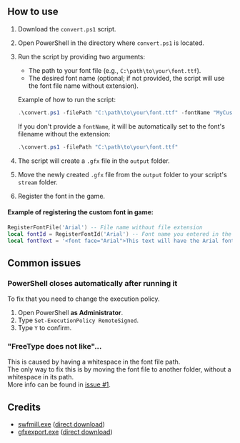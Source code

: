 ## How to use

1. Download the `convert.ps1` script.
2. Open PowerShell in the directory where `convert.ps1` is located.
3. Run the script by providing two arguments:
    - The path to your font file (e.g., `C:\path\to\your\font.ttf`).
    - The desired font name (optional; if not provided, the script will use the font file name without extension).
   
   Example of how to run the script:
   ```powershell
   .\convert.ps1 -filePath "C:\path\to\your\font.ttf" -fontName "MyCustomFont"
   ```
   If you don't provide a `fontName`, it will be automatically set to the font's filename without the extension:
   ```powershell
   .\convert.ps1 -filePath "C:\path\to\your\font.ttf"
   ```

4. The script will create a `.gfx` file in the `output` folder.
5. Move the newly created `.gfx` file from the `output` folder to your script's `stream` folder.
6. Register the font in the game.

#### Example of registering the custom font in game:
```lua
RegisterFontFile('Arial') -- File name without file extension
local fontId = RegisterFontId('Arial') -- Font name you entered in the convert script
local fontText = '<font face="Arial">This text will have the Arial font</font>'
```

## Common issues

### PowerShell closes automatically after running it
To fix that you need to change the execution policy.
1. Open PowerShell **as Administrator**.
2. Type `Set-ExecutionPolicy RemoteSigned`.
3. Type `Y` to confirm.

### "FreeType does not like"...
This is caused by having a whitespace in the font file path.  
The only way to fix this is by moving the font file to another folder, without a whitespace in its path.  
More info can be found in [issue #1](https://github.com/antond15/gfx-font-converter/issues/1).

## Credits
- [swfmill.exe](https://github.com/djcsdy/swfmill) ([direct download](https://www.swfmill.org/releases/swfmill-0.3.6-win32.zip))
- [gfxexport.exe](https://docs.unrealengine.com/udk/Three/DownloadsPage.html) ([direct download](https://docs.unrealengine.com/udk/Three/rsrc/Three/DownloadsPage/gfxexport.zip))